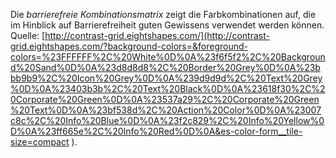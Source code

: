 Die _barrierefreie Kombinationsmatrix_ zeigt die Farbkombinationen auf, die im Hinblick auf Barrierefreiheit guten 
Gewissens verwendet werden können. Quelle: [http://contrast-grid.eightshapes.com/](http://contrast-grid.eightshapes.com/?background-colors=&foreground-colors=%23FFFFFF%2C%20White%0D%0A%23f6f5f2%2C%20Background%20Sand%0D%0A%23d8d8d8%2C%20Border%20Grey%0D%0A%23bbb9b9%2C%20Icon%20Grey%0D%0A%239d9d9d%2C%20Text%20Grey%0D%0A%23403b3b%2C%20Text%20Black%0D%0A%23618f30%2C%20Corporate%20Green%0D%0A%23537a29%2C%20Corporate%20Green%20Text%0D%0A%23bf538d%2C%20Action%20Color%0D%0A%23007c8c%2C%20Info%20Blue%0D%0A%23f2c829%2C%20Info%20Yellow%0D%0A%23ff665e%2C%20Info%20Red%0D%0A&es-color-form__tile-size=compact
).


